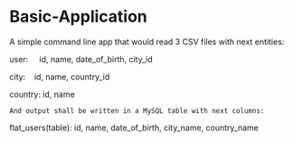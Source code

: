 # Basic-Application

A simple command line app that would read 3 CSV files with next entities:

user:     id, name, date_of_birth, city_id

city:    id, name, country_id

country: id, name

    And output shall be written in a MySQL table with next columns:
flat_users(table): id, name, date_of_birth, city_name, country_name
